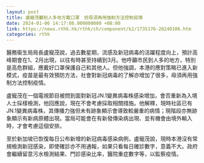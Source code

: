 ```yaml
---
layout: post
title: 盧寵茂籲到人多地方戴口罩　但毋須再用強制方法控制疫情
date: 2024-01-06 14:17:08.000000000 +08:00
link: https://news.rthk.hk/rthk/ch/component/k2/1735176-20240106.htm
categories: rthk
---
```


醫務衞生局局長盧寵茂說，過去數星期，流感及新冠病毒的活躍程度向上，預計高峰期會在1、2月出現，以往有時甚至持續到3月。他呼籲市民到人多的地方，特別是高危群組，應戴好口罩保護自己和其他人。但他強調，本港的應對策略已進入新模式，疫苗是最有效預防方法，社會對新冠病毒的了解亦增加了很多，毋須再用強制方法控制疫情。

盧寵茂在一個電視節目被問到面對新冠JN.1變異病毒株感染增加，會否重新為入境人士採樣檢測，他回應說，現在不會考慮採取相關措施。他解釋，現時社區已有JN.1變異病毒株，其傳播力強但未有跡象顯示會導致較嚴重的病情；現階段亦無跡象顯示有新病原體出現。當局可能會在有新發傳染病出現、並有機會由境外輸入時，才會考慮這個安排。

至於新加坡已恢復每日公布新增的新冠病毒感染病例，盧寵茂說，現時本港沒有常規檢測新冠感染，即使確診亦不用通報，如果只看每日確診數字，意義不大。政府會繼續留意污水檢測結果、門診感染比率，醫院重症數字等，以監察疫情。
